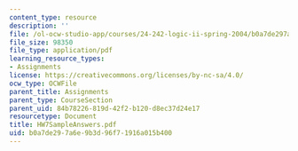 ```yaml
---
content_type: resource
description: ''
file: /ol-ocw-studio-app/courses/24-242-logic-ii-spring-2004/b0a7de297a6e9b3d96f71916a015b400_HW7SampleAnswers.pdf
file_size: 98350
file_type: application/pdf
learning_resource_types:
- Assignments
license: https://creativecommons.org/licenses/by-nc-sa/4.0/
ocw_type: OCWFile
parent_title: Assignments
parent_type: CourseSection
parent_uid: 84b78226-819d-42f2-b120-d8ec37d24e17
resourcetype: Document
title: HW7SampleAnswers.pdf
uid: b0a7de29-7a6e-9b3d-96f7-1916a015b400
---
```

